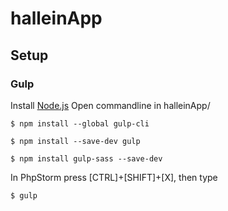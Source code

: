 # halleinApp
## Setup
### Gulp
Install [Node.js](https://nodejs.org/en/download/)
Open commandline in halleinApp/
```
$ npm install --global gulp-cli
 
$ npm install --save-dev gulp
 
$ npm install gulp-sass --save-dev
```
In PhpStorm press [CTRL]+[SHIFT]+[X], then type
```
$ gulp
```
